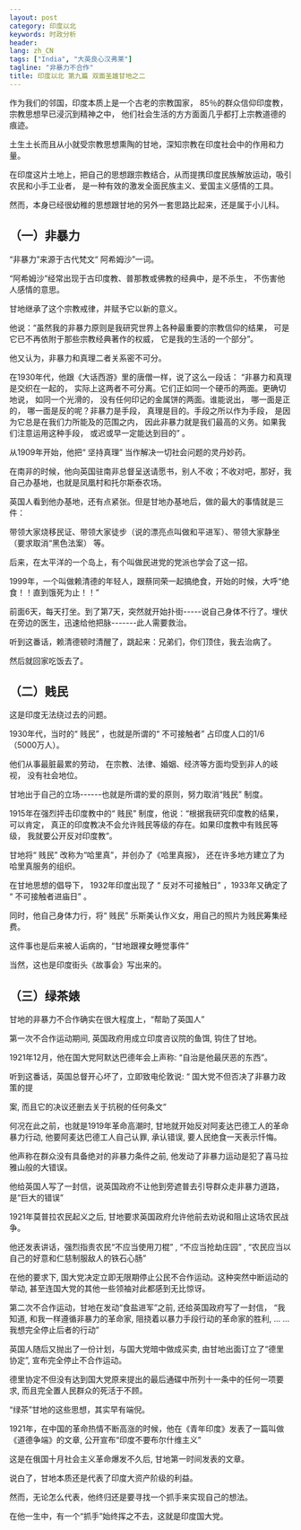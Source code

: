 ```yaml
---
layout: post
category: 印度以北
keywords: 时政分析
header:
lang: zh_CN 
tags: ["India", "大英良心汉弗莱"]
tagline: "非暴力不合作"
title: 印度以北 第九篇 双面圣雄甘地之二
---
```


作为我们的邻国，印度本质上是一个古老的宗教国家， 85％的群众信仰印度教， 宗教思想早已浸沉到精神之中， 他们社会生活的方方面面几乎都打上宗教道德的痕迹。

土生土长而且从小就受宗教思想熏陶的甘地，深知宗教在印度社会中的作用和力量。

在印度这片土地上，把自己的思想跟宗教结合，从而提携印度民族解放运动，吸引农民和小手工业者， 是一种有效的激发全面民族主义、爱国主义感情的工具。

然而，本身已经很幼稚的思想跟甘地的另外一套思路比起来，还是属于小儿科。

## （一）非暴力

“非暴力”来源于古代梵文“ 阿希姆沙”一词。

“阿希姆沙”经常出现于古印度教、普那教或佛教的经典中，是不杀生， 不伤害他人感情的意思。

甘地继承了这个宗教戒律，并赋予它以新的意义。

他说：“虽然我的非暴力原则是我研究世界上各种最重要的宗教信仰的结果， 可是它已不再依附于那些宗教经典著作的权威， 它是我的生活的一个部分”。

他又认为，非暴力和真理二者关系密不可分。

在1930年代，他跟《大话西游》里的唐僧一样，说了这么一段话： “非暴力和真理是交织在一起的， 实际上这两者不可分离。它们正如同一个硬币的两面。更确切地说， 如同一个光滑的， 没有任何印记的金属饼的两面。谁能说出， 哪一面是正的， 哪一面是反的呢？非暴力是手段， 真理是目的。手段之所以作为手段， 是因为它总是在我们力所能及的范围之内， 因此非暴力就是我们最高的义务。如果我们注意运用这种手段， 或迟或早一定能达到目的” 。

从1909年开始，他把“ 坚持真理” 当作解决一切社会问题的灵丹妙药。

在南非的时候，他向英国驻南非总督呈送请愿书，别人不收；不收对吧，那好，我自己办基地，也就是凤凰村和托尔斯泰农场。

英国人看到他办基地，还有点紧张。但是甘地办基地后，做的最大的事情就是三件：

带领大家烧移民证、带领大家徒步（说的漂亮点叫做和平进军）、带领大家静坐（要求取消“黑色法案） 等。

后来，在太平洋的一个岛上，有个叫做民进党的党派也学会了这一招。

1999年，一个叫做赖清德的年轻人，跟蔡同荣一起搞绝食，开始的时候，大呼“绝食！！直到饿死为止！！”

前面6天，每天打坐。到了第7天，突然就开始扑街-----说自己身体不行了。埋伏在旁边的医生，迅速给他把脉-------此人需要救治。

听到这番话，赖清德顿时清醒了，跳起来：兄弟们，你们顶住，我去治病了。

然后就回家吃饭去了。

## （二）贱民

这是印度无法绕过去的问题。

1930年代，当时的“ 贱民” ，也就是所谓的“ 不可接触者” 占印度人口的1/6（5000万人）。

他们从事最脏最累的劳动， 在宗教、法律、婚姻、经济等方面均受到非人的岐视， 没有社会地位。

甘地出于自己的立场------也就是所谓的爱的原则，努力取消“贱民” 制度。

1915年在强烈抨击印度教中的“ 贱民” 制度，他说：“根据我研究印度教的结果， 可以肯定， 真正的印度教决不会允许贱民等级的存在。如果印度教中有贱民等级， 我就要公开反对印度教”。

甘地将“ 贱民” 改称为“哈里真”，并创办了《哈里真报》， 还在许多地方建立了为哈里真服务的组织。

在甘地思想的倡导下， 1932年印度出现了 “ 反对不可接触日” ，1933年又确定了 “ 不可接触者进庙日” 。

同时，他自己身体力行，将“ 贱民” 乐斯美认作义女，用自己的照片为贱民筹集经费。

这件事也是后来被人诟病的，“甘地跟裸女睡觉事件”

当然，这也是印度街头《故事会》写出来的。

## （三）绿茶婊

甘地的非暴力不合作确实在很大程度上，“帮助了英国人”

第一次不合作运动期间, 英国政府用成立印度咨议院的鱼饵, 钩住了甘地。

1921年12月，他在国大党阿默达巴德年会上声称: “自治是他最厌恶的东西”。

听到这番话，英国总督开心坏了，立即致电伦敦说: “ 国大党不但否决了非暴力政策的提

案, 而且它的决议还删去关于抗税的任何条文“

何况在此之前，也就是1919年革命高潮时, 甘地就开始反对阿麦达巴德工人的革命暴力行动, 他要阿麦达巴德工人自己认罪, 承认错误, 要人民绝食一天表示忏悔。

他声称在群众没有具备绝对的非暴力条件之前, 他发动了非暴力运动是犯了喜马拉雅山般的大错误。

他给英国人写了一封信，说英国政府不让他到旁遮普去引导群众走非暴力道路，是“巨大的错误”

1921年莫普拉农民起义之后, 甘地要求英国政府允许他前去劝说和阻止这场农民战争。

他还发表讲话，强烈指责农民“不应当使用刀棍” , “不应当抢劫庄园” , “农民应当以自己的好意和仁慈制服敌人的铁石心肠”

在他的要求下, 国大党决定立即无限期停止公民不合作运动。这种突然中断运动的举动, 甚至连国大党的其他一些领袖对此都感到无比惊讶。

第二次不合作运动，甘地在发动“食盐进军”之前, 还给英国政府写了一封信， “我知道, 和我一样遵循非暴力的革命家, 阻挠着以暴力手段行动的革命家的胜利, … … 我想完全停止后者的行动”

英国人随后又抛出了一份计划，与国大党暗中做成买卖, 由甘地出面订立了“德里协定”, 宣布完全停止不合作运动。

德里协定不但没有达到国大党原来提出的最后通碟中所列十一条中的任何一项要求, 而且完全置人民群众的死活于不顾。

“绿茶”甘地的这些思想，其实早有端倪。

1921年，在中国的革命热情不断高涨的时候，他在《青年印度》发表了一篇叫做《道德争端》的文章, 公开宣布“印度不要布尔什维主义”

这是在俄国十月社会主义革命爆发不久后, 甘地第一时间发表的文章。

说白了，甘地本质还是代表了印度大资产阶级的利益。

然而，无论怎么代表，他终归还是要寻找一个抓手来实现自己的想法。

在他一生中，有一个“抓手”始终挥之不去，这就是印度国大党。

